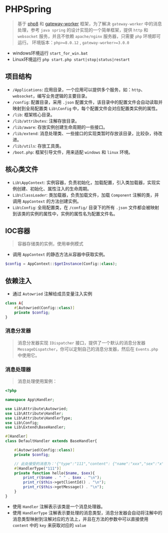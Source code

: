 # PHPSpring
> 基于 [php8](https://www.php.net/downloads.php) 和 [gateway-worker](http://doc2.workerman.net/) 框架，为了解决 `gateway-worker` 中的消息处理，参考 `java spring` 的设计实现的一个简单框架，提供 `http` 和 `websocket` 服务，并且不依赖 `apache/nginx` 服务器，只需要 `php` 环境即可运行。
> 环境版本：`php>=8.0.12` , `gateway-worker>=3.0.0`

- windows环境运行 `start_for_win.bat`
- Linux环境运行 `php start.php start|stop|status|restart`

## 项目结构

- `/Applications`: 应用目录，一个应用可以提供多个服务，如：`http`、`websocket`，编写业务逻辑的主要目录。
- `/config`: 配置目录，采用 `.json` 配置文件，该目录中的配置文件会自动读取并映射到全局配置类 `Lib\Config` 中，每个配置文件会对应配置类实例的属性。
- `/lib`: 框架核心目录。
- `/lib/attributes`: 注解存放目录。
- `/lib/aware`: 存放实例创建生命周期的一些接口。
- `/lib/extend`: 消息处理类、一些接口的实现类暂时存放该目录，比较杂，待改进。
- `/lib/utils`: 存放工具类。
- `/boot.php`: 框架引导文件，用来适配 `windows` 和 `linux` 环境。


## 核心类文件

- `Lib\AppContext`: 实例容器，负责初始化，加载配置，引入类加载器，实现实例创建、初始化、属性注入的生命周期。
- `Lib\ClassLoader`: 类加载器，负责加载文件，加载 `Component` 注解的类，并调用 `AppContext` 的方法创建实例。
- `Lib\Config`: 全局配置类，在 `/config/` 目录下的所有 `.json` 文件都会被映射到该类的实例的属性中，实例的属性名为配置文件名。

## IOC容器
> 容器存储类的实例，使用单例模式

- 调用 `AppContext` 的静态方法从容器中获取实例。

```php
$config = AppContext::$getInstance(Config::class);
```

## 依赖注入

- 通过 `Autowried` 注解给成员变量注入实例

```php
class A{
    #[Autowried(Config::class)]
    private $config;
}
```

### 消息分发器
> 消息分发器实现 `IDispatcher` 接口，提供了一个默认的消息分发器 `MessageDispatcher`，你可以定制自己的消息分发器，然后在 `Events.php` 中使用它。

### 消息处理器
> 消息处理使用案例：

```php
<?php

namespace App\Handler;

use Lib\Attribute\Autowried;
use Lib\Attribute\Handler;
use Lib\Attribute\HandlerType;
use Lib\Config;
use Lib\Extend\BaseHandler;

#[Handler]
class DefaultHandler extends BaseHandler{

    #[Autowried(Config::class)]
    private $config;

    // 此处接受的消息为：'{"type":"111","content": {"name":"xxx","sex":"x"}}'
    #[HandlerType("111")]
    private function hello($name, $sex){
        print_r($name . " " . $sex . "\n");
        print_r($this->getClientId() . "\n");
        print_r($this->getMessage() . "\n");
    }
}
```

- 使用 `Handler` 注解表示该类是一个消息处理器。
- 使用 `HandlerType` 注解表示要处理的消息类型，消息分发器会自动将注解中的消息类型映射到注解对应的方法上，并且在方法的参数中可以直接使用 `content` 中的 `key` 来获取对应的 `value`